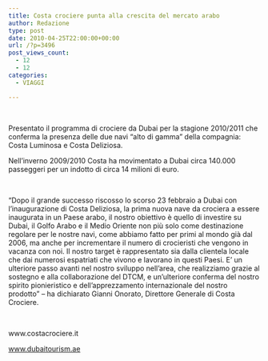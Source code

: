 ```yaml
---
title: Costa crociere punta alla crescita del mercato arabo
author: Redazione
type: post
date: 2010-04-25T22:00:00+00:00
url: /?p=3496
post_views_count:
  - 12
  - 12
categories:
  - VIAGGI

---
```

&nbsp;

Presentato il programma di crociere da Dubai per la stagione 2010/2011 che conferma la presenza delle due navi &ldquo;alto di gamma&rdquo; della compagnia: Costa Luminosa e Costa Deliziosa.

<p style="margin-bottom: 0cm">
  Nell&rsquo;inverno 2009/2010 Costa ha movimentato a Dubai circa 140.000 passeggeri per un indotto di circa 14 milioni di euro.
</p>

<p style="margin-bottom: 0cm">
  &nbsp;
</p>

<p style="margin-bottom: 0cm">
  &ldquo;Dopo il grande successo riscosso lo scorso 23 febbraio a Dubai con l&rsquo;inaugurazione di Costa Deliziosa, la prima nuova nave da crociera a essere inaugurata in un Paese arabo, il nostro obiettivo &egrave; quello di investire su Dubai, il Golfo Arabo e il Medio Oriente non pi&ugrave; solo come destinazione regolare per le nostre navi, come abbiamo fatto per primi al mondo gi&agrave; dal 2006, ma anche per incrementare il numero di crocieristi che vengono in vacanza con noi. Il nostro target &egrave; rappresentato sia dalla clientela locale che dai numerosi espatriati che vivono e lavorano in questi Paesi. E&rsquo; un ulteriore passo avanti nel nostro sviluppo nell&rsquo;area, che realizziamo grazie al sostegno e alla collaborazione del DTCM, e un&rsquo;ulteriore conferma del nostro spirito pionieristico e dell&rsquo;apprezzamento internazionale del nostro prodotto&rdquo; &ndash; ha dichiarato Gianni Onorato, Direttore Generale di Costa Crociere.
</p>

<p lang="en-US" style="margin-bottom: 0cm">
  &nbsp;
</p>

<p lang="en-US" style="margin-bottom: 0cm">
  www.costacrociere.it
</p>

<p lang="en-US" style="margin-bottom: 0cm">
  <span lang="en-US"><a href="https://www.dubaitourism.ae">www.dubaitourism.ae</a></span>
</p>